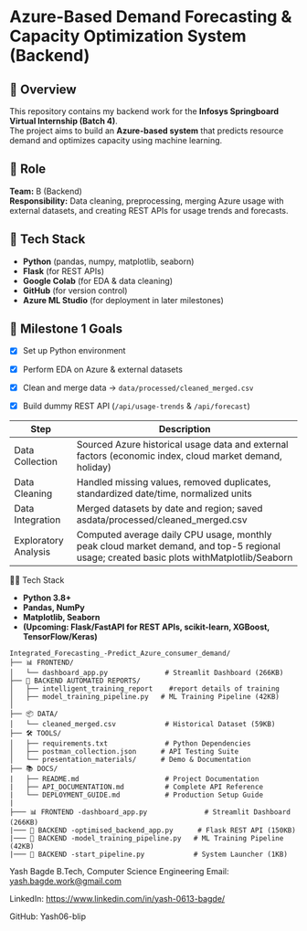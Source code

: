 # Azure-Based Demand Forecasting & Capacity Optimization System (Backend)

## 📘 Overview
This repository contains my backend work for the **Infosys Springboard Virtual Internship (Batch 4)**.  
The project aims to build an **Azure-based system** that predicts resource demand and optimizes capacity using machine learning.

## 🧩 Role
**Team:** B (Backend)  
**Responsibility:** Data cleaning, preprocessing, merging Azure usage with external datasets, and creating REST APIs for usage trends and forecasts.

## 🧰 Tech Stack
- **Python** (pandas, numpy, matplotlib, seaborn)
- **Flask** (for REST APIs)
- **Google Colab** (for EDA & data cleaning)
- **GitHub** (for version control)
- **Azure ML Studio** (for deployment in later milestones)

## 🧪 Milestone 1 Goals
- [x] Set up Python environment  
- [x] Perform EDA on Azure & external datasets  
- [x] Clean and merge data → `data/processed/cleaned_merged.csv`  
- [x] Build dummy REST API (`/api/usage-trends` & `/api/forecast`)  


| Step                   | Description                                                                                                                             |
| ---------------------- | --------------------------------------------------------------------------------------------------------------------------------------- |
| Data Collection        | Sourced Azure historical usage data and external factors (economic index, cloud market demand, holiday)                                 |
| Data Cleaning          | Handled missing values, removed duplicates, standardized date/time, normalized units                                                    |
| Data Integration       | Merged datasets by date and region; saved asdata/processed/cleaned_merged.csv                                                           |
| Exploratory Analysis   | Computed average daily CPU usage, monthly peak cloud market demand, and top-5 regional usage; created basic plots withMatplotlib/Seaborn|

🧑‍💻 Tech Stack

- **Python 3.8+**
- **Pandas, NumPy**
- **Matplotlib, Seaborn**
- **(Upcoming: Flask/FastAPI for REST APIs, scikit-learn, XGBoost, TensorFlow/Keras)**

```
Integrated_Forecasting_-Predict_Azure_consumer_demand/
├── 📊 FRONTEND/
│   └── dashboard_app.py              # Streamlit Dashboard (266KB)
├── 🔧 BACKEND AUTOMATED REPORTS/
│   ├── intelligent_training_report    #report details of training
│   ├── model_training_pipeline.py   # ML Training Pipeline (42KB)
│            
├── 📦 DATA/
│   └── cleaned_merged.csv            # Historical Dataset (59KB)
├── 🛠️ TOOLS/
│   ├── requirements.txt              # Python Dependencies
│   ├── postman_collection.json      # API Testing Suite
│   └── presentation_materials/      # Demo & Documentation
├── 📚 DOCS/
|   ├── README.md                     # Project Documentation
|   ├── API_DOCUMENTATION.md          # Complete API Reference
|   └── DEPLOYMENT_GUIDE.md           # Production Setup Guide
|
├─── 📊 FRONTEND -dashboard_app.py              # Streamlit Dashboard (266KB)
|─── 🔧 BACKEND -optimised_backend_app.py      # Flask REST API (150KB)
|─── 🔧 BACKEND -model_training_pipeline.py   # ML Training Pipeline (42KB)
|─── 🔧 BACKEND -start_pipeline.py            # System Launcher (1KB)

```

Yash Bagde
B.Tech, Computer Science Engineering
Email: yash.bagde.work@gmail.com

LinkedIn: https://www.linkedin.com/in/yash-0613-bagde/

GitHub: Yash06-blip
